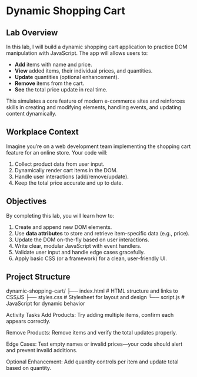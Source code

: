 # Dynamic Shopping Cart

## Lab Overview
In this lab, I will build a dynamic shopping cart application to practice DOM manipulation with JavaScript. The app will allows users to:

- **Add** items with name and price.
- **View** added items, their individual prices, and quantities.
- **Update** quantities (optional enhancement).
- **Remove** items from the cart.
- **See** the total price update in real time.

This simulates a core feature of modern e-commerce sites and reinforces skills in creating and modifying elements, handling events, and updating content dynamically.

## Workplace Context
Imagine you’re on a web development team implementing the shopping cart feature for an online store. Your code will:

1. Collect product data from user input.
2. Dynamically render cart items in the DOM.
3. Handle user interactions (add/remove/update).
4. Keep the total price accurate and up to date.

## Objectives
By completing this lab, you will learn how to:

1. Create and append new DOM elements.
2. Use **data attributes** to store and retrieve item-specific data (e.g., price).
3. Update the DOM on-the-fly based on user interactions.
4. Write clear, modular JavaScript with event handlers.
5. Validate user input and handle edge cases gracefully.
6. Apply basic CSS (or a framework) for a clean, user-friendly UI.

## Project Structure

dynamic-shopping-cart/
├── index.html # HTML structure and links to CSS/JS
├── styles.css # Stylesheet for layout and design
└── script.js # JavaScript for dynamic behavior

Activity Tasks
Add Products: Try adding multiple items, confirm each appears correctly.

Remove Products: Remove items and verify the total updates properly.

Edge Cases: Test empty names or invalid prices—your code should alert and prevent invalid additions.

Optional Enhancement: Add quantity controls per item and update total based on quantity.
